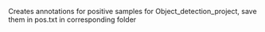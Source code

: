 Creates annotations for positive samples for Object_detection_project, save them in pos.txt in corresponding folder
